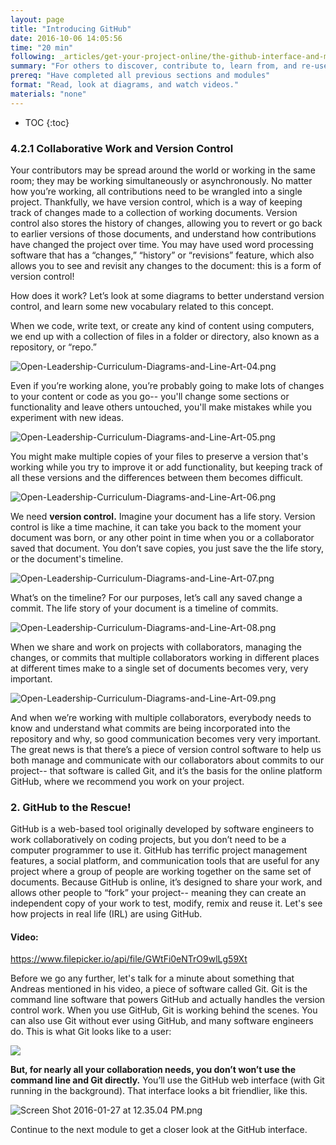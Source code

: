 ```yaml
---
layout: page
title: "Introducing GitHub"
date: 2016-10-06 14:05:56
time: "20 min"
following: _articles/get-your-project-online/the-github-interface-and-markdown.md
summary: "For others to discover, contribute to, learn from, and re-use your project, it needs to be on the world wide web. We recommend using a web-based software platform called GitHub, which helps you with one of the main challenges in collaborating with lots of volunteers on a single project. This challenge is “version control,” the task of managing the many contributions your group makes to shared working documents. This module explains the more about version control, and how GitHub can help."
prereq: "Have completed all previous sections and modules"
format: "Read, look at diagrams, and watch videos."
materials: "none"
---
```

* TOC
{:toc}

### 4.2.1 Collaborative Work and Version Control

Your contributors may be spread around the world or working in the same room; they may be working simultaneously or asynchronously. No matter how you’re working, all contributions need to be wrangled into a single project. Thankfully, we have version control, which is a way of keeping track of changes made to a collection of working documents. Version control also stores the history of changes, allowing you to revert or go back to earlier versions of those documents, and understand how contributions have changed the project over time. You may have used word processing software that has a “changes,” “history” or “revisions” feature, which also allows you to see and revisit any changes to the document: this is a form of version control!

How does it work? Let’s look at some diagrams to better understand version control, and learn some new vocabulary related to this concept.

When we code, write text, or create any kind of content using computers, we end up with a collection of files in a folder or directory, also known as a repository, or “repo.”

![Open-Leadership-Curriculum-Diagrams-and-Line-Art-04.png](https://lh3.googleusercontent.com/sQoNFN2_O3-LFT5UpKzSl1keSvQnjjfleeb9i5tFcBf_UdkazbUSnUWgIlCWpSonUK4_A0RKwZkNnEZ0wnZ8-eHFn3TH3nkEhDniiq4rwBwAE3F6sCNZ0_Gms7sQopBsFOotpdEc)

Even if you’re working alone, you’re probably going to make lots of changes to your content or code as you go-- you'll change some sections or functionality and leave others untouched, you'll make mistakes while you experiment with new ideas.

![Open-Leadership-Curriculum-Diagrams-and-Line-Art-05.png](https://lh3.googleusercontent.com/wYh-8kl_sBZn_3BXyFgYnesqZKhvanay2UGbCUW-AXundxHmqoxmmctWSof-UkDLR4JMx-xrbJ0ShDyGRE5JdtU5dXTDjQ33fj9JDgN-MhV9VDQMfAO5NKnhYx-sN5DodK_ef4tC)

You might make multiple copies of your files to preserve a version that's working while you try to improve it or add functionality, but keeping track of all these versions and the differences between them becomes difficult.

![Open-Leadership-Curriculum-Diagrams-and-Line-Art-06.png](https://lh5.googleusercontent.com/0PwkghcbzK4Zc43yPqZYEruVsFNXqL3sasQVyUdulBWnG8CgcKwHzZ7dA5OLybtyStzdakEajrG6AzJI-jp7zdiMHZMulqyxsRJYTPs3RvJmc7E1owOyLgcE0Guy0KJ747MCZeaX)

We need **version control.** Imagine your document has a life story. Version control is like a time machine, it can take you back to the moment your document was born, or any other point in time when you or a collaborator saved that document. You don’t save copies, you just save the the life story, or the document's timeline.

![Open-Leadership-Curriculum-Diagrams-and-Line-Art-07.png](https://lh4.googleusercontent.com/qVhOs9Zxx93AcLZ5lx_8Cpgzid0n2qwbOAhP9_47hJrrZKiQTLnB1D3BFXup3W3lB4k7F96vg988Ts6QPtNCInpVHURXdd6Hn2PwT4XOxBRZHBrUfaqApAFi564kwoP4ubFuQ8yF)

What’s on the timeline? For our purposes, let’s call any saved change a commit. The life story of your document is a timeline of commits.

![Open-Leadership-Curriculum-Diagrams-and-Line-Art-08.png](https://lh3.googleusercontent.com/jCQ9hAQOmRpoFC8Ma1cYeWkPWjDZO3JEpoXfEGDxvlN2UVbp7H9Pt4-vuuC14fkw3Fu-_pJJvBJrprZmZryLxe8_vh8qZGoZQxHHSZ6d_cpTjjxoM7MZezNqp44-emNygysqbGNL)

When we share and work on projects with collaborators, managing the changes, or commits that multiple collaborators working in different places at different times make to a single set of documents becomes very, very important.

![Open-Leadership-Curriculum-Diagrams-and-Line-Art-09.png](https://lh3.googleusercontent.com/fhQzq0KyVCM1gW4cvChCitB7XQvFk4fclo6L_AVUsUAdAkBKroBusH7hqrCS4C0LAaP7D4TDYqlwPHBtp8dvwGHR4-4kPAtV3eBRgkrfaywVaLJYUYdPfxagrqY_ifQN8QZNe4O2)

And when we’re working with multiple collaborators, everybody needs to know and understand what commits are being incorporated into the repository and why, so good communication becomes very very important. The great news is that there’s a piece of version control software to help us both manage and communicate with our collaborators about commits to our project-- that software is called Git, and it’s the basis for the online platform GitHub, where we recommend you work on your project.

### 2. GitHub to the Rescue!

GitHub is a web-based tool originally developed by software engineers to work collaboratively on coding projects, but you don’t need to be a computer programmer to use it. GitHub has terrific project management features, a social platform, and communication tools that are useful for any project where a group of people are working together on the same set of documents. Because GitHub is online, it’s designed to share your work, and allows other people to “fork” your project-- meaning they can create an independent copy of your work to test, modify, remix and reuse it. Let's see how projects in real life (IRL) are using GitHub.

#### Video:
https://www.filepicker.io/api/file/GWtFi0eNTrO9wlLg59Xt

Before we go any further, let's talk for a minute about something that Andreas mentioned in his video, a piece of software called Git. Git is the command line software that powers GitHub and actually handles the version control work. When you use GitHub, Git is working behind the scenes. You can also use Git without ever using GitHub, and many software engineers do. This is what Git looks like to a user:

![](https://lh3.googleusercontent.com/p2_DZ7gP1go-UNjcb4Mk_K7ilO1Rn9vSQ7q_Kki1X795V6LbBc5035JqYJyJm4K_oa6Ax9oAWcOsNssj3495QBYen0PPDLI7dQPvIEdGnKPAJFFMJ-3i9Ls5-DKb_6LHLgcvvRk7)

**But, for nearly all your collaboration needs, you don’t won’t use the command line and Git directly.** You’ll use the GitHub web interface (with Git running in the background). That interface looks a bit friendlier, like this.

![Screen Shot 2016-01-27 at 12.35.04 PM.png](https://lh3.googleusercontent.com/ZLPBm0N15l3dgO0u5hv9_TeANzfHUM9aBbm7vmWciOJY12AmI7pu_HBYso7uEJd3VgiFnizV7TZIa0R_Ebqw4BCRypnCXdYRwHZKcadQNYlp8Bilb7VMRYyYOxUduPO-YT__XdYD)

Continue to the next module to get a closer look at the GitHub interface.